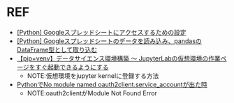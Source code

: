 # REF
- [[Python] Googleスプレッドシートにアクセスするための設定](https://note.com/kohaku935/n/ned9e907aac77)
- [[Python] Googleスプレッドシートのデータを読み込み、pandasのDataFrame型として取り込む](https://note.com/kohaku935/n/nc13bcd11632d#5aca33a9-3a33-482d-b944-372ba8fed33e)
- [【pip+venv】データサイエンス環境構築 ～ JupyterLabの仮想環境の作業ページをすぐ起動できるようにする](https://qiita.com/lilacs/items/acff5baa9b49af0586d0)
  - NOTE:仮想環境をjupyter kernelに登録する方法
- [PythonでNo module named oauth2client.service_accountが出た時](https://omohikane.com/python_no_module_oauth2client/)
  - NOTE:oauth2clientがModule Not Found Error
